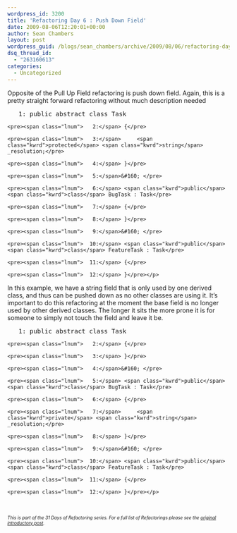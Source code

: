 ```yaml
---
wordpress_id: 3200
title: 'Refactoring Day 6 : Push Down Field'
date: 2009-08-06T12:20:01+00:00
author: Sean Chambers
layout: post
wordpress_guid: /blogs/sean_chambers/archive/2009/08/06/refactoring-day-6-push-down-field.aspx
dsq_thread_id:
  - "263160613"
categories:
  - Uncategorized
---
```

Opposite of the Pull Up Field refactoring is push down field. Again, this is a pretty straight forward refactoring without much description needed

<div class="csharpcode-wrapper">
  <div class="csharpcode">
    <pre><span class="lnum">   1:</span> <span class="kwrd">public</span> <span class="kwrd">abstract</span> <span class="kwrd">class</span> Task</pre>
    
    <pre><span class="lnum">   2:</span> {</pre>
    
    <pre><span class="lnum">   3:</span>     <span class="kwrd">protected</span> <span class="kwrd">string</span> _resolution;</pre>
    
    <pre><span class="lnum">   4:</span> }</pre>
    
    <pre><span class="lnum">   5:</span>&#160; </pre>
    
    <pre><span class="lnum">   6:</span> <span class="kwrd">public</span> <span class="kwrd">class</span> BugTask : Task</pre>
    
    <pre><span class="lnum">   7:</span> {</pre>
    
    <pre><span class="lnum">   8:</span> }</pre>
    
    <pre><span class="lnum">   9:</span>&#160; </pre>
    
    <pre><span class="lnum">  10:</span> <span class="kwrd">public</span> <span class="kwrd">class</span> FeatureTask : Task</pre>
    
    <pre><span class="lnum">  11:</span> {</pre>
    
    <pre><span class="lnum">  12:</span> }</pre></p>
  </div>
</div>

In this example, we have a string field that is only used by one derived class, and thus can be pushed down as no other classes are using it. It’s important to do this refactoring at the moment the base field is no longer used by other derived classes. The longer it sits the more prone it is for someone to simply not touch the field and leave it be.

<div class="csharpcode-wrapper">
  <div class="csharpcode">
    <pre><span class="lnum">   1:</span> <span class="kwrd">public</span> <span class="kwrd">abstract</span> <span class="kwrd">class</span> Task</pre>
    
    <pre><span class="lnum">   2:</span> {</pre>
    
    <pre><span class="lnum">   3:</span> }</pre>
    
    <pre><span class="lnum">   4:</span>&#160; </pre>
    
    <pre><span class="lnum">   5:</span> <span class="kwrd">public</span> <span class="kwrd">class</span> BugTask : Task</pre>
    
    <pre><span class="lnum">   6:</span> {</pre>
    
    <pre><span class="lnum">   7:</span>     <span class="kwrd">private</span> <span class="kwrd">string</span> _resolution;</pre>
    
    <pre><span class="lnum">   8:</span> }</pre>
    
    <pre><span class="lnum">   9:</span>&#160; </pre>
    
    <pre><span class="lnum">  10:</span> <span class="kwrd">public</span> <span class="kwrd">class</span> FeatureTask : Task</pre>
    
    <pre><span class="lnum">  11:</span> {</pre>
    
    <pre><span class="lnum">  12:</span> }</pre></p>
  </div>
</div>

&#160;

_<font size="1">This is part of the 31 Days of Refactoring series. For a full list of Refactorings please see the <a href="http://www.lostechies.com/blogs/sean_chambers/archive/2009/08/01/31-days-of-refactoring.aspx" target="_blank">original introductory post</a>.</font>_
